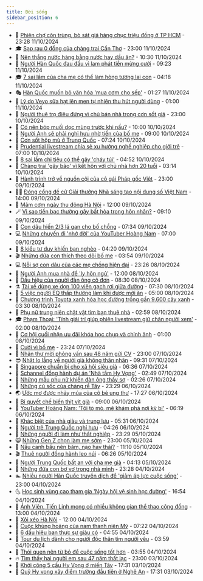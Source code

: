 ```yaml
---
title: Đời sống
sidebar_position: 6
---
```


<!-- vnexpress-doi-song:START -->
- 🚀 [Phiên chợ côn trùng, bò sát giá hàng chục triệu đồng ở TP HCM](https://vnexpress.net/phien-cho-con-trung-bo-sat-gia-hang-chuc-trieu-dong-o-tp-hcm-4803003.html) - 23:28 11/10/2024
- 🎓 [Sạp rau 0 đồng của chàng trai Cần Thơ](https://vnexpress.net/sap-rau-0-dong-cua-chang-trai-can-tho-4803132.html) - 23:00 11/10/2024
- 🚦 [Nên thắng nước hàng bằng nước hay dầu ăn?](https://vnexpress.net/nen-thang-nuoc-hang-bang-nuoc-hay-dau-an-4803054.html) - 10:30 11/10/2024
- 🦣 [Người Hàn Quốc đau đầu vì lạm phát tiền mừng cưới](https://vnexpress.net/nguoi-han-quoc-dau-dau-vi-lam-phat-tien-mung-cuoi-4803067.html) - 09:23 11/10/2024
- 🎓 [7 sai lầm của cha mẹ có thể làm hỏng tương lai con](https://vnexpress.net/7-sai-lam-cua-cha-me-co-the-lam-hong-tuong-lai-con-4801734.html) - 04:18 11/10/2024
- 🎭 [Hàn Quốc muốn bỏ văn hóa &#39;mua cơm cho sếp&#39;](https://vnexpress.net/han-quoc-muon-bo-van-hoa-mua-com-cho-sep-4802426.html) - 01:27 11/10/2024
- 🦅 [Lý do Veyo sữa hạt lên men tự nhiên thu hút người dùng](https://vnexpress.net/ly-do-veyo-sua-hat-len-men-tu-nhien-thu-hut-nguoi-dung-4800985.html) - 01:00 11/10/2024
- 🎃 [Người thuê trọ điêu đứng vì chủ bán nhà trong cơn sốt giá](https://vnexpress.net/nguoi-thue-tro-dieu-dung-vi-chu-ban-nha-trong-con-sot-gia-4802140.html) - 23:00 10/10/2024
- 💪 [Có nên bóp muối dọc mùng trước khi nấu?](https://vnexpress.net/co-nen-bop-muoi-doc-mung-truoc-khi-nau-4802440.html) - 10:00 10/10/2024
- 🐻 [Người Anh sẽ phải nghỉ hưu nhờ tiền của bố mẹ](https://vnexpress.net/nguoi-anh-se-phai-nghi-huu-nho-tien-cua-bo-me-4802484.html) - 09:00 10/10/2024
- 🧠 [Cơn sốt hộp mù ở Trung Quốc](https://vnexpress.net/con-sot-hop-mu-o-trung-quoc-4802491.html) - 07:24 10/10/2024
- 🐘 [Prudential livestream chia sẻ xu hướng nghề nghiệp cho giới trẻ](https://vnexpress.net/prudential-livestream-chia-se-xu-huong-nghe-nghiep-cho-gioi-tre-4802499.html) - 07:00 10/10/2024
- 👹 [8 sai lầm chi tiêu có thể gây &#39;cháy túi&#39;](https://vnexpress.net/8-sai-lam-chi-tieu-co-the-gay-chay-tui-4802019.html) - 04:52 10/10/2024
- 💂 [Chàng trai &#39;gây bão&#39; vì kết hôn với chủ nhà hơn 20 tuổi](https://vnexpress.net/chang-trai-gay-bao-vi-ket-hon-voi-chu-nha-hon-20-tuoi-4802190.html) - 03:14 10/10/2024
- 🦍 [Hành trình trở về nguồn cội của cô gái Pháp gốc Việt](https://vnexpress.net/hanh-trinh-tro-ve-nguon-coi-cua-co-gai-phap-goc-viet-4789326.html) - 23:00 09/10/2024
- 🧑‍🏫 [Đóng cổng đề cử Giải thưởng Nhà sáng tạo nội dung số Việt Nam](https://vnexpress.net/dong-cong-de-cu-giai-thuong-nha-sang-tao-noi-dung-so-viet-nam-4802225.html) - 14:00 09/10/2024
- 🧰 [Mâm cơm ngày thu đông Hà Nội](https://vnexpress.net/mam-com-ngay-thu-dong-ha-noi-4801760.html) - 12:00 09/10/2024
- 🪄 [Vì sao tiền bạc thường gây bất hòa trong hôn nhân?](https://vnexpress.net/vi-sao-tien-bac-thuong-gay-bat-hoa-trong-hon-nhan-4801287.html) - 09:10 09/10/2024
- 🐲 [Con dâu hiến 2/3 lá gan cho bố chồng](https://vnexpress.net/con-dau-hien-2-3-la-gan-cho-bo-chong-4801561.html) - 07:34 09/10/2024
- 💻 [Những chuyến đi &#39;nhớ đời&#39; của YouTuber Hoàng Nam](https://vnexpress.net/nhung-chuyen-di-nho-doi-cua-youtuber-hoang-nam-4801784.html) - 07:00 09/10/2024
- 🐘 [8 kiểu tư duy khiến bạn nghèo](https://vnexpress.net/8-kieu-tu-duy-khien-ban-ngheo-4801953.html) - 04:20 09/10/2024
- 🎬 [Những đứa con thích theo dõi bố mẹ](https://vnexpress.net/nhung-dua-con-thich-theo-doi-bo-me-4801524.html) - 03:54 09/10/2024
- 💻 [Nỗi sợ con dâu của các mẹ chồng hiện đại](https://vnexpress.net/noi-so-con-dau-cua-cac-me-chong-hien-dai-4800327.html) - 23:26 08/10/2024
- 🧰 [Người Anh mua nhà để &#39;ly hôn ngủ&#39;](https://vnexpress.net/nguoi-anh-mua-nha-de-ly-hon-ngu-4801369.html) - 12:00 08/10/2024
- 🫣 [Dấu hiệu của người đàn ông cô đơn](https://vnexpress.net/dau-hieu-cua-nguoi-dan-ong-co-don-4801543.html) - 08:30 08/10/2024
- ⚗️ [Tài xế dừng xe dọn 100 viên gạch rơi giữa đường](https://vnexpress.net/tai-xe-dung-xe-don-100-vien-gach-roi-giua-duong-4801612.html) - 07:30 08/10/2024
- 🌊 [5 việc người EQ thấp thường làm khi được mời ăn](https://vnexpress.net/5-viec-nguoi-eq-thap-thuong-lam-khi-duoc-moi-an-4800787.html) - 05:00 08/10/2024
- 💃 [Chương trình Toyota xanh hóa học đường trồng gần 9.600 cây xanh](https://vnexpress.net/chuong-trinh-toyota-xanh-hoa-hoc-duong-trong-gan-9-600-cay-xanh-4801492.html) - 03:30 08/10/2024
- 🦆 [Phụ nữ trung niên chật vật tìm bạn thuê nhà](https://vnexpress.net/phu-nu-trung-nien-chat-vat-tim-ban-thue-nha-4801121.html) - 02:59 08/10/2024
- 🎓 [Phạm Thoại: &#39;Tính giải trí giúp phiên livestream giữ chân người xem&#39;](https://vnexpress.net/pham-thoai-tinh-giai-tri-giup-phien-livestream-giu-chan-nguoi-xem-4800093.html) - 02:00 08/10/2024
- 💪 [Cơ hội cuối nhận ưu đãi khóa học chụp và chỉnh ảnh](https://vnexpress.net/co-hoi-cuoi-nhan-uu-dai-khoa-hoc-chup-va-chinh-anh-4801213.html) - 01:00 08/10/2024
- 🤔 [Cưới vì bố mẹ](https://vnexpress.net/cuoi-vi-bo-me-4801234.html) - 23:24 07/10/2024
- 🧰 [Nhận thư mời phỏng vấn sau 48 năm gửi CV](https://vnexpress.net/nhan-thu-moi-phong-van-sau-48-nam-gui-cv-4801289.html) - 23:00 07/10/2024
- 😎 [Nhật lo lắng về người già không thân nhân](https://vnexpress.net/nhat-lo-lang-ve-nguoi-gia-khong-than-nhan-4801137.html) - 09:31 07/10/2024
- 🌮 [Singapore chuẩn bị cho xã hội siêu già](https://vnexpress.net/singapore-chuan-bi-cho-xa-hoi-sieu-gia-4801084.html) - 06:36 07/10/2024
- 🧠 [Schannel đồng hành dự án &#39;Nhà tắm Hy Vọng&#39;](https://vnexpress.net/schannel-dong-hanh-du-an-nha-tam-hy-vong-4800411.html) - 02:49 07/10/2024
- 🎡 [Những mẫu phụ nữ khiến đàn ông thấy sợ](https://vnexpress.net/nhung-mau-phu-nu-khien-dan-ong-thay-so-4800931.html) - 02:26 07/10/2024
- 🎡 [Những cú sốc của chàng rể Tây](https://vnexpress.net/nhung-cu-soc-cua-chang-re-tay-4800542.html) - 23:29 06/10/2024
- 🌏 [Ước mơ được nhảy múa của cô bé ung thư](https://vnexpress.net/uoc-mo-duoc-nhay-mua-cua-co-be-ung-thu-4800615.html) - 17:27 06/10/2024
- 🐻 [Bí quyết chế biến thịt vịt già](https://vnexpress.net/bi-quyet-che-bien-thit-vit-gia-4800784.html) - 09:00 06/10/2024
- 💂 [YouTuber Hoàng Nam: &#39;Tôi tò mò, mê khám phá nơi kỳ bí&#39;](https://vnexpress.net/youtuber-hoang-nam-toi-to-mo-me-kham-pha-noi-ky-bi-4800795.html) - 06:19 06/10/2024
- 🥸 [Khác biệt của nhà giàu và trung lưu](https://vnexpress.net/khac-biet-cua-nha-giau-va-trung-luu-4800733.html) - 05:31 06/10/2024
- 🌋 [Người trẻ Trung Quốc nghỉ hưu](https://vnexpress.net/nguoi-tre-trung-quoc-nghi-huu-4800635.html) - 04:26 06/10/2024
- 🦩 [Những người đi làm như thất nghiệp](https://vnexpress.net/nhung-nguoi-di-lam-nhu-that-nghiep-4800543.html) - 23:29 05/10/2024
- 😺 [Những Gen Z chọn làm mẹ sớm](https://vnexpress.net/nhung-gen-z-chon-lam-me-som-4800549.html) - 23:00 05/10/2024
- 🐻 [Nấu canh bầu nên băm, nạo hay thái?](https://vnexpress.net/nau-canh-bau-nen-bam-nao-hay-thai-4800606.html) - 11:10 05/10/2024
- 🎬 [Thuê người đồng hành leo núi](https://vnexpress.net/thue-nguoi-dong-hanh-leo-nui-4800548.html) - 06:26 05/10/2024
- 🎊 [Người Trung Quốc bất an với cha mẹ già](https://vnexpress.net/nguoi-trung-quoc-bat-an-voi-cha-me-gia-4799714.html) - 04:13 05/10/2024
- 💄 [Những đứa con bơ vơ trong nhà mình](https://vnexpress.net/nhung-dua-con-bo-vo-trong-nha-minh-4798386.html) - 23:28 04/10/2024
- 🏊 [Nhiều người Hàn Quốc truyền dịch để &#39;giảm áp lực cuộc sống&#39;](https://vnexpress.net/nhieu-nguoi-han-quoc-truyen-dich-de-giam-ap-luc-cuoc-song-4800346.html) - 23:00 04/10/2024
- 🌜 [Học sinh vùng cao tham gia &#39;Ngày hội vệ sinh học đường&#39;](https://vnexpress.net/hoc-sinh-vung-cao-tham-gia-ngay-hoi-ve-sinh-hoc-duong-4800377.html) - 16:54 04/10/2024
- 🤡 [Ánh Viên, Tiến Linh mong có nhiều không gian thể thao cộng đồng](https://vnexpress.net/anh-vien-tien-linh-mong-co-nhieu-khong-gian-the-thao-cong-dong-4800272.html) - 13:00 04/10/2024
- 🥰 [Xôi xéo Hà Nội](https://vnexpress.net/xoi-xeo-ha-noi-4800338.html) - 12:00 04/10/2024
- 🦍 [Cuộc khủng hoảng của nam thanh niên Mỹ](https://vnexpress.net/cuoc-khung-hoang-cua-nam-thanh-nien-my-4799776.html) - 07:22 04/10/2024
- 🫣 [6 dấu hiệu bạn thực sự giàu có](https://vnexpress.net/6-dau-hieu-ban-thuc-su-giau-co-4800194.html) - 04:55 04/10/2024
- 🚦 [Tour du lịch dành cho người độc thân tìm người yêu](https://vnexpress.net/tour-du-lich-danh-cho-nguoi-doc-than-tim-nguoi-yeu-4799728.html) - 03:59 04/10/2024
- 🐘 [Thói quen nên từ bỏ để cuộc sống tốt hơn](https://vnexpress.net/thoi-quen-nen-tu-bo-de-cuoc-song-tot-hon-4800060.html) - 03:55 04/10/2024
- 🔥 [Tìm thấy hai người em sau 47 năm thất lạc](https://vnexpress.net/tim-thay-hai-nguoi-em-sau-47-nam-that-lac-4799876.html) - 23:00 03/10/2024
- 🎃 [Khởi công 5 cầu Hy Vọng ở miền Tây](https://vnexpress.net/khoi-cong-5-cau-hy-vong-o-mien-tay-4799564.html) - 17:31 03/10/2024
- 🥳 [Quỹ Hy vọng xây điểm trường đầu tiên ở Nghệ An](https://vnexpress.net/quy-hy-vong-xay-diem-truong-dau-tien-o-nghe-an-4799765.html) - 17:31 03/10/2024<!-- vnexpress-doi-song:END -->
